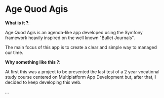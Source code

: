 Age Quod Agis
========================

**What is it ?**: 

Age Quod Agis is an agenda-like app developed using the Symfony framework 
heavily inspired on the well known "Bullet Journals".

The main focus of this app is to create a clear and simple way to managed our time.

**Why something like this ?**: 

At first this was a project to be presented the last test of a 2 year vocational
study course centered on Multiplatform App Development but, after that, I decided 
to keep developing this web.

...
